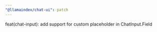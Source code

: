 ```yaml
---
"@llamaindex/chat-ui": patch
---
```


feat(chat-input): add support for custom placeholder in ChatInput.Field

